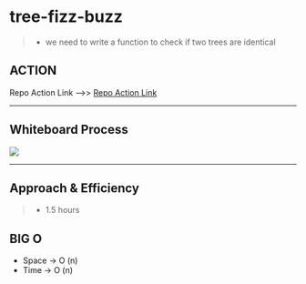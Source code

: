 # tree-fizz-buzz

> - we need to write a function to check if two trees are identical

## ACTION 

Repo Action Link -->> [Repo Action Link](https://github.com/sultan-elayan/data-structures-and-algorithms/actions)


<hr>

## Whiteboard Process

![](CC-19.jpeg)




<hr>


## Approach & Efficiency
> - 1.5 hours  

## BIG O 

- Space -> O (n)
- Time -> O (n)

